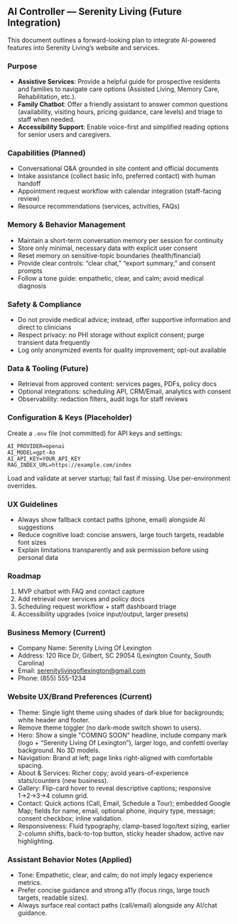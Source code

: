 ## AI Controller — Serenity Living (Future Integration)

This document outlines a forward-looking plan to integrate AI-powered features into Serenity Living’s website and services.

### Purpose
- **Assistive Services**: Provide a helpful guide for prospective residents and families to navigate care options (Assisted Living, Memory Care, Rehabilitation, etc.).
- **Family Chatbot**: Offer a friendly assistant to answer common questions (availability, visiting hours, pricing guidance, care levels) and triage to staff when needed.
- **Accessibility Support**: Enable voice-first and simplified reading options for senior users and caregivers.

### Capabilities (Planned)
- Conversational Q&A grounded in site content and official documents
- Intake assistance (collect basic info, preferred contact) with human handoff
- Appointment request workflow with calendar integration (staff-facing review)
- Resource recommendations (services, activities, FAQs)

### Memory & Behavior Management
- Maintain a short-term conversation memory per session for continuity
- Store only minimal, necessary data with explicit user consent
- Reset memory on sensitive-topic boundaries (health/financial)
- Provide clear controls: “clear chat,” “export summary,” and consent prompts
- Follow a tone guide: empathetic, clear, and calm; avoid medical diagnosis

### Safety & Compliance
- Do not provide medical advice; instead, offer supportive information and direct to clinicians
- Respect privacy: no PHI storage without explicit consent; purge transient data frequently
- Log only anonymized events for quality improvement; opt-out available

### Data & Tooling (Future)
- Retrieval from approved content: services pages, PDFs, policy docs
- Optional integrations: scheduling API, CRM/Email, analytics with consent
- Observability: redaction filters, audit logs for staff reviews

### Configuration & Keys (Placeholder)
Create a `.env` file (not committed) for API keys and settings:
```
AI_PROVIDER=openai
AI_MODEL=gpt-4o
AI_API_KEY=YOUR_API_KEY
RAG_INDEX_URL=https://example.com/index
``` 
Load and validate at server startup; fail fast if missing. Use per-environment overrides.

### UX Guidelines
- Always show fallback contact paths (phone, email) alongside AI suggestions
- Reduce cognitive load: concise answers, large touch targets, readable font sizes
- Explain limitations transparently and ask permission before using personal data

### Roadmap
1. MVP chatbot with FAQ and contact capture
2. Add retrieval over services and policy docs
3. Scheduling request workflow + staff dashboard triage
4. Accessibility upgrades (voice input/output, larger presets)


### Business Memory (Current)

- Company Name: Serenity Living Of Lexington
- Address: 120 Rice Dr, Gilbert, SC 29054 (Lexington County, South Carolina)
- Email: serenitylivingoflexington@gmail.com
- Phone: (855) 555-1234

### Website UX/Brand Preferences (Current)

- Theme: Single light theme using shades of dark blue for backgrounds; white header and footer.
- Remove theme toggler (no dark-mode switch shown to users).
- Hero: Show a single "COMING SOON" headline, include company mark (logo + “Serenity Living Of Lexington”), larger logo, and confetti overlay background. No 3D models.
- Navigation: Brand at left; page links right-aligned with comfortable spacing.
- About & Services: Richer copy; avoid years-of-experience stats/counters (new business).
- Gallery: Flip-card hover to reveal descriptive captions; responsive 1→2→3→4 column grid.
- Contact: Quick actions (Call, Email, Schedule a Tour); embedded Google Map; fields for name, email, optional phone, inquiry type, message; consent checkbox; inline validation.
- Responsiveness: Fluid typography, clamp-based logo/text sizing, earlier 2-column shifts, back-to-top button, sticky header shadow, active nav highlighting.

### Assistant Behavior Notes (Applied)

- Tone: Empathetic, clear, and calm; do not imply legacy experience metrics.
- Prefer concise guidance and strong a11y (focus rings, large touch targets, readable sizes).
- Always surface real contact paths (call/email) alongside any AI/chat guidance.
